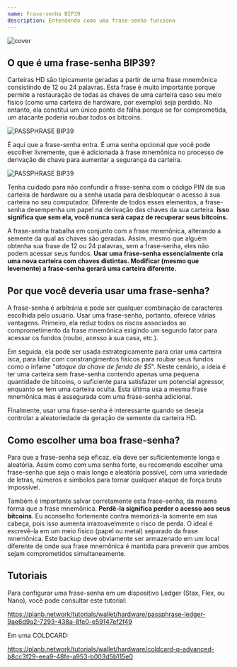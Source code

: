 ```yaml
---
name: Frase-senha BIP39
description: Entendendo como uma frase-senha funciona
---
```

![cover](assets/cover.webp)

## O que é uma frase-senha BIP39?

Carteiras HD são tipicamente geradas a partir de uma frase mnemônica consistindo de 12 ou 24 palavras. Esta frase é muito importante porque permite a restauração de todas as chaves de uma carteira caso seu meio físico (como uma carteira de hardware, por exemplo) seja perdido. No entanto, ela constitui um único ponto de falha porque se for comprometida, um atacante poderia roubar todos os bitcoins.

![PASSPHRASE BIP39](assets/notext/01.webp)

É aqui que a frase-senha entra. É uma senha opcional que você pode escolher livremente, que é adicionada à frase mnemônica no processo de derivação de chave para aumentar a segurança da carteira.

![PASSPHRASE BIP39](assets/notext/02.webp)

Tenha cuidado para não confundir a frase-senha com o código PIN da sua carteira de hardware ou a senha usada para desbloquear o acesso à sua carteira no seu computador. Diferente de todos esses elementos, a frase-senha desempenha um papel na derivação das chaves da sua carteira. **Isso significa que sem ela, você nunca será capaz de recuperar seus bitcoins.**

A frase-senha trabalha em conjunto com a frase mnemônica, alterando a semente da qual as chaves são geradas. Assim, mesmo que alguém obtenha sua frase de 12 ou 24 palavras, sem a frase-senha, eles não podem acessar seus fundos. **Usar uma frase-senha essencialmente cria uma nova carteira com chaves distintas. Modificar (mesmo que levemente) a frase-senha gerará uma carteira diferente.**

## Por que você deveria usar uma frase-senha?

A frase-senha é arbitrária e pode ser qualquer combinação de caracteres escolhida pelo usuário. Usar uma frase-senha, portanto, oferece várias vantagens. Primeiro, ela reduz todos os riscos associados ao comprometimento da frase mnemônica exigindo um segundo fator para acessar os fundos (roubo, acesso à sua casa, etc.).

Em seguida, ela pode ser usada estrategicamente para criar uma carteira isca, para lidar com constrangimentos físicos para roubar seus fundos como o infame "*ataque da chave de fenda de $5*". Neste cenário, a ideia é ter uma carteira sem frase-senha contendo apenas uma pequena quantidade de bitcoins, o suficiente para satisfazer um potencial agressor, enquanto se tem uma carteira oculta. Esta última usa a mesma frase mnemônica mas é assegurada com uma frase-senha adicional.

Finalmente, usar uma frase-senha é interessante quando se deseja controlar a aleatoriedade da geração de semente da carteira HD.

## Como escolher uma boa frase-senha?
Para que a frase-senha seja eficaz, ela deve ser suficientemente longa e aleatória. Assim como com uma senha forte, eu recomendo escolher uma frase-senha que seja o mais longa e aleatória possível, com uma variedade de letras, números e símbolos para tornar qualquer ataque de força bruta impossível.

Também é importante salvar corretamente esta frase-senha, da mesma forma que a frase mnemônica. **Perdê-la significa perder o acesso aos seus bitcoins**. Eu aconselho fortemente contra memorizá-la somente em sua cabeça, pois isso aumenta irrazoavelmente o risco de perda. O ideal é escrevê-la em um meio físico (papel ou metal) separado da frase mnemônica. Este backup deve obviamente ser armazenado em um local diferente de onde sua frase mnemônica é mantida para prevenir que ambos sejam comprometidos simultaneamente.

## Tutoriais

Para configurar uma frase-senha em um dispositivo Ledger (Stax, Flex, ou Nano), você pode consultar este tutorial:

https://planb.network/tutorials/wallet/hardware/passphrase-ledger-9ae6d9a2-7293-438a-8fe0-e59147ef2f49

Em uma COLDCARD:

https://planb.network/tutorials/wallet/hardware/coldcard-q-advanced-b8cc3f29-eea9-48fe-a953-b003d5b115e0
